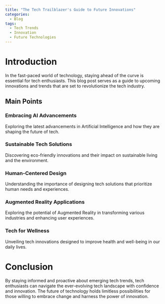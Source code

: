 ```yaml
---
title: "The Tech Trailblazer's Guide to Future Innovations"
categories:
  - Blog
tags:
  - Tech Trends
  - Innovation
  - Future Technologies
---
```


# Introduction
In the fast-paced world of technology, staying ahead of the curve is essential for tech enthusiasts. This blog post serves as a guide to upcoming innovations and trends that are set to revolutionize the tech industry.

## Main Points
### Embracing AI Advancements
Exploring the latest advancements in Artificial Intelligence and how they are shaping the future of tech.

### Sustainable Tech Solutions
Discovering eco-friendly innovations and their impact on sustainable living and the environment.

### Human-Centered Design
Understanding the importance of designing tech solutions that prioritize human needs and experiences.

### Augmented Reality Applications
Exploring the potential of Augmented Reality in transforming various industries and enhancing user experiences.

### Tech for Wellness
Unveiling tech innovations designed to improve health and well-being in our daily lives.

# Conclusion
By staying informed and proactive about emerging tech trends, tech enthusiasts can navigate the ever-evolving tech landscape with confidence and innovation. The future of technology holds limitless possibilities for those willing to embrace change and harness the power of innovation.